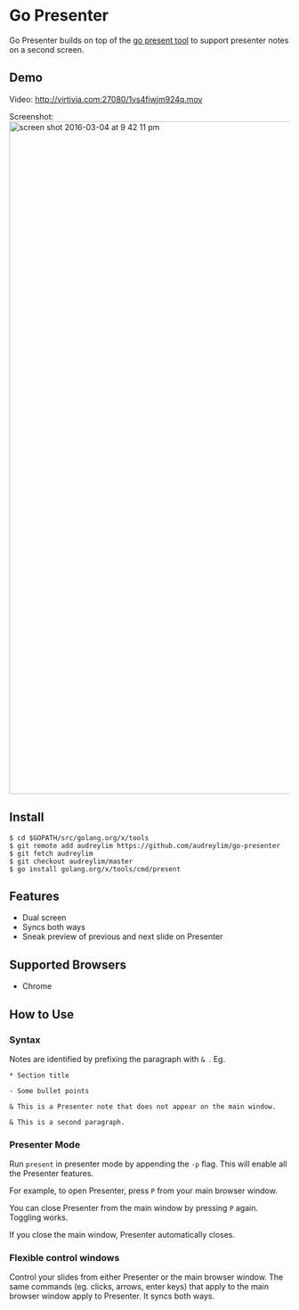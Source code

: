 # Go Presenter

Go Presenter builds on top of the [go present tool](https://github.com/golang/tools) to support presenter notes on a second screen.

## Demo

Video: http://virtivia.com:27080/1vs4fiwjm924q.mov

Screenshot: <img width="1207" alt="screen shot 2016-03-04 at 9 42 11 pm" src="https://cloud.githubusercontent.com/assets/4488777/13545940/0d5780cc-e252-11e5-88d4-4bb9c70fc9a4.png">

## Install

```
$ cd $GOPATH/src/golang.org/x/tools
$ git remote add audreylim https://github.com/audreylim/go-presenter
$ git fetch audreylim
$ git checkout audreylim/master
$ go install golang.org/x/tools/cmd/present
```

## Features

- Dual screen
- Syncs both ways
- Sneak preview of previous and next slide on Presenter

## Supported Browsers

- Chrome

## How to Use

### Syntax

Notes are identified by prefixing the paragraph with `& `. Eg.

```
* Section title

- Some bullet points

& This is a Presenter note that does not appear on the main window.

& This is a second paragraph.
```

### Presenter Mode

Run `present` in presenter mode by appending the `-p` flag. This will enable all the Presenter features. 

For example, to open Presenter, press `P` from your main browser window.

You can close Presenter from the main window by pressing `P` again. Toggling works.

If you close the main window, Presenter automatically closes.

### Flexible control windows

Control your slides from either Presenter or the main browser window. The same commands (eg. clicks, arrows, enter keys) that apply to the main browser window apply to Presenter. It syncs both ways.
